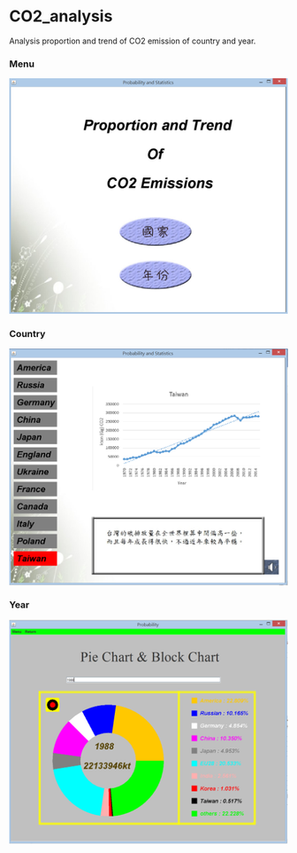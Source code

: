 # CO2_analysis
Analysis proportion and trend of CO2 emission of country and year.
### Menu
![](https://github.com/LGY3030/CO2_analysis/blob/master/illustration/menu.png)<br />
### Country
![](https://github.com/LGY3030/CO2_analysis/blob/master/illustration/country.png)<br />
### Year
![](https://github.com/LGY3030/CO2_analysis/blob/master/illustration/year.png)<br />
